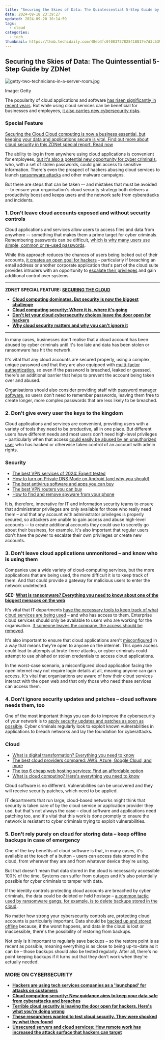 ```yaml
---
title: "Securing the Skies of Data: The Quintessential 5-Step Guide by ZDNet"
date: 2024-09-18 23:39:27
updated: 2024-09-20 10:14:59
tags:
  - cloud
categories:
  - tech
thumbnail: https://thmb.techidaily.com/48eb4fc0f083727828418817e7d3c53949a229ffb44504b07d25f967a878becd.png
---
```


## Securing the Skies of Data: The Quintessential 5-Step Guide by ZDNet

![getty-two-technicians-in-a-server-room.jpg](https://www.zdnet.com/a/img/resize/281bdc3ea22878ffd74ec621f6c0118aa0f325c7/2022/05/24/ac5e2a90-3969-456d-a9c5-e3919b2131b2/getty-two-technicians-in-a-server-room.jpg?auto=webp&width=1280)

Image: Getty

The popularity of cloud applications and software [has risen significantly in recent years](https://www.zdnet.com/article/cloud-computing-is-evolving-heres-where-its-going-next/). But while using cloud services can be beneficial for businesses and employees, [it also carries new cybersecurity risks](https://www.zdnet.com/article/terrible-cloud-security-is-leaving-the-door-open-for-hackers-heres-what-youre-doing-wrong/).

### Special Feature

[Securing the Cloud Cloud computing is now a business essential, but keeping your data and applications secure is vital. Find out more about cloud security in this ZDNet special report.  Read now](https://www.zdnet.com/topic/securing-the-cloud/)

The ability to log in from anywhere using cloud applications is convenient for employees, [but it's also a potential new opportunity for cyber criminals](https://www.zdnet.com/article/microsoft-office-365-is-becoming-the-core-of-many-businesses-and-hackers-have-noticed/), who, with a set of stolen passwords, could gain access to sensitive information. There's even the prospect of hackers abusing cloud services to launch [ransomware attacks](https://www.zdnet.com/article/ransomware-an-executive-guide-to-one-of-the-biggest-menaces-on-the-web/) and other malware campaigns. 

But there are steps that can be taken -- and mistakes that must be avoided -- to ensure your organisation's cloud security strategy both delivers a productivity boost and keeps users and the network safe from cyberattacks and incidents.

### **1\. Don't leave cloud accounts exposed and without security controls**

Cloud applications and services allow users to access files and data from anywhere -- something that makes them a prime target for cyber criminals. Remembering passwords can be difficult, [which is why many users use simple, common or re-used passwords](https://www.zdnet.com/article/why-are-you-still-using-qwerty-2021s-most-common-passwords-revealed/).

While this approach reduces the chances of users being locked out of their accounts, [it creates an open goal for hackers](https://www.zdnet.com/article/a-security-researcher-told-me-my-passwords-and-more-how-15-years-of-digital-footprints-left-me-exposed/) – particularly if breaching an email address or another corporate application that's part of the cloud suite provides intruders with an opportunity to [escalate their privileges](https://www.zdnet.com/article/microsoft-warns-these-flaws-could-give-attackers-root-privileges-on-linux-desktops/) and gain additional control over systems.

---

**ZDNET SPECIAL FEATURE:** [**SECURING THE CLOUD**](https://www.zdnet.com/topic/securing-the-cloud/#link=%7B%22role%22:%22standard%22,%22href%22:%22https://www.zdnet.com/topic/securing-the-cloud/%22,%22target%22:%22%22,%22absolute%22:%22%22,%22linkText%22:%22SECURING%20THE%20CLOUD%22%7D)

* [**Cloud computing dominates. But security is now the biggest challenge**](https://www.zdnet.com/article/cloud-computing-dominates-but-security-is-now-its-biggest-challenge/#link=%7B%22role%22:%22standard%22,%22href%22:%22https://www.zdnet.com/article/cloud-computing-dominates-but-security-is-now-its-biggest-challenge/%22,%22target%22:%22%5Fblank%22,%22absolute%22:%22%22,%22linkText%22:%22%3Cstrong%3ECloud%20computing%20dominates.%20But%20security%20is%20now%20the%20biggest%20challenge%3C/strong%3E%22%7D)
* [**Cloud computing security: Where it is, where it's going**](https://www.zdnet.com/article/cloud-computing-security-where-it-is-where-its-going/#link=%7B%22role%22:%22standard%22,%22href%22:%22https://www.zdnet.com/article/cloud-computing-security-where-it-is-where-its-going/%22,%22target%22:%22%5Fblank%22,%22absolute%22:%22%22,%22linkText%22:%22%3Cstrong%3ECloud%20computing%20security:%20Where%20it%20is,%20where%20it's%20going%3C/strong%3E%22%7D)
* [**Don't let your cloud cybersecurity choices leave the door open for hackers**](https://www.zdnet.com/article/dont-let-your-cloud-cybersecurity-choices-leave-the-door-open-for-hackers/#link=%7B%22role%22:%22standard%22,%22href%22:%22https://www.zdnet.com/article/dont-let-your-cloud-cybersecurity-choices-leave-the-door-open-for-hackers/%22,%22target%22:%22%5Fblank%22,%22absolute%22:%22%22,%22linkText%22:%22%3Cstrong%3EDon't%20let%20your%20cloud%20cybersecurity%20choices%20leave%20the%20door%20open%20for%20hackers%3C/strong%3E%22%7D)
* [**Why cloud security matters and why you can't ignore it**](https://www.zdnet.com/article/why-cloud-security-matters-and-why-you-cant-ignore-it/#link=%7B%22role%22:%22standard%22,%22href%22:%22https://www.zdnet.com/article/why-cloud-security-matters-and-why-you-cant-ignore-it/%22,%22target%22:%22%5Fblank%22,%22absolute%22:%22%22,%22linkText%22:%22%3Cstrong%3EWhy%20cloud%20security%20matters%20and%20why%20you%20can't%20ignore%20it%3C/strong%3E%22%7D)

---

In many cases, businesses don't realise that a cloud account has been abused by cyber criminals until it's too late and data has been stolen or ransomware has hit the network.

It's vital that any cloud accounts are secured properly, using a complex, unique password and that they are also equipped with [multi-factor authentication](https://www.zdnet.com/article/better-than-the-best-password-how-to-use-2fa-to-improve-your-security/), so even if the password is breached, leaked or guessed, there's an additional barrier that helps to prevent the account being taken over and abused.

Organisations should also consider providing staff with [password manager software](https://www.zdnet.com/article/best-password-manager/), so users don't need to remember passwords, leaving them free to create longer, more complex passwords that are less likely to be breached.

### **2\. Don't give every user the keys to the kingdom**

Cloud applications and services are convenient, providing users with a variety of tools they need to be productive, all in one place. But different users have different needs and most users don't need high-level privileges – particularly when that access [could easily be abused by an unauthorized user](https://www.zdnet.com/article/admin-rights-key-to-mitigating-vulnerabilities-study-shows/) who has hacked or otherwise taken control of an account with admin rights. 

### Security

* [The best VPN services of 2024: Expert tested](https://www.zdnet.com/article/best-vpn/)
* [How to turn on Private DNS Mode on Android (and why you should)](https://www.zdnet.com/article/how-to-turn-on-private-dns-mode-on-android-and-why-you-should/)
* [The best antivirus software and apps you can buy](https://www.zdnet.com/article/best-antivirus/)
* [The best VPN routers you can buy](https://www.zdnet.com/article/best-vpn-router/)
* [How to find and remove spyware from your phone](https://www.zdnet.com/article/how-to-find-and-remove-spyware-from-your-phone/)

It is, therefore, imperative for IT and information security teams to ensure that administrator privileges are only available for those who really need them – and that any account with administrator privileges is properly secured, so attackers are unable to gain access and abuse high-level accounts -- to create additional accounts they could use to secretly go about their business, for example. It's also important that regular users don't have the power to escalate their own privileges or create new accounts. 

### **3\. Don't leave cloud applications unmonitored – and know who is using them**

Companies use a wide variety of cloud-computing services, but the more applications that are being used, the more difficult it is to keep track of them. And that could provide a gateway for malicious users to enter the network undetected. 

**SEE:** [**What is ransomware? Everything you need to know about one of the biggest menaces on the web**](https://www.zdnet.com/article/ransomware-an-executive-guide-to-one-of-the-biggest-menaces-on-the-web/#link=%7B%22linkText%22:%22What%20is%20ransomware?%20Everything%20you%20need%20to%20know%20about%20one%20of%20the%20biggest%20menaces%20on%20the%20web%22,%22target%22:%22%5Fblank%22,%22href%22:%22https://www.zdnet.com/article/ransomware-an-executive-guide-to-one-of-the-biggest-menaces-on-the-web/%22,%22role%22:%22standard%22,%22absolute%22:%22%22%7D)

It's vital that IT departments [have the necessary tools to keep track of what cloud services are being used](https://www.zdnet.com/article/the-key-to-stopping-cyberattacks-understanding-your-own-systems-before-the-hackers-strike/) – and who has access to them. Enterprise cloud services should only be available to users who are working for the organisation. [If someone leaves the company, the access should be removed](https://www.zdnet.com/article/half-of-businesses-cant-spot-these-signs-of-insider-cybersecurity-threats/). 

It's also important to ensure that cloud applications aren't [misconfigured](https://www.zdnet.com/article/99-percent-of-all-misconfiguration-in-the-public-cloud-go-unreported/) in a way that means they're open to anyone on the internet. This open access could lead to attempts at brute-force attacks, or cyber criminals could attempt to use phished or stolen credentials to access cloud applications. 

In the worst-case scenario, a misconfigured cloud application facing the open internet may not require login details at all, meaning anyone can gain access. It's vital that organisations are aware of how their cloud services interact with the open web and that only those who need these services can access them. 

### **4\. Don't ignore security updates and patches – cloud software needs them, too**

One of the most important things you can do to improve the cybersecurity of your network is to [apply security updates and patches as soon as possible](https://www.zdnet.com/article/this-one-change-could-protect-your-systems-from-attack-so-why-dont-more-companies-do-it/). Cyber criminals regularly look to exploit known vulnerabilities in applications to breach networks and lay the foundation for cyberattacks. 

### Cloud

* [​What is digital transformation? Everything you need to know](https://www.zdnet.com/article/what-is-digital-transformation-everything-you-need-to-know-about-how-technology-is-reshaping/)
* [The best cloud providers compared: AWS, Azure, Google Cloud, and more](https://www.zdnet.com/article/the-top-cloud-providers-of-2021-aws-microsoft-azure-google-cloud-hybrid-saas/)
* [The top 6 cheap web hosting services: Find an affordable option](https://www.zdnet.com/article/best-cheap-web-hosting/)
* [What is cloud computing? Here's everything you need to know](https://www.zdnet.com/article/what-is-cloud-computing-everything-you-need-to-know-about-the-cloud/)

Cloud software is no different. Vulnerabilities can be uncovered and they will receive security patches, which need to be applied.

IT departments that run large, cloud-based networks might think that security is taken care of by the cloud service or application provider they use, but that's not always the case – cloud software and applications need patching too, and it's vital that this work is done promptly to ensure the network is resistant to cyber criminals trying to exploit vulnerabilities.

### **5\. Don't rely purely on cloud for storing data – keep offline backups in case of emergency** 

One of the key benefits of cloud software is that, in many cases, it's available at the touch of a button – users can access data stored in the cloud, from wherever they are and from whatever device they're using. 

But that doesn't mean that data stored in the cloud is necessarily accessible 100% of the time. Systems can suffer from outages and it's also potentially possible for cyber criminals to tamper with data. 

If the identity controls protecting cloud accounts are breached by cyber criminals, the data could be deleted or held hostage – [a common tactic used by ransomware gangs, for example, is to delete backups stored in the cloud](https://www.zdnet.com/article/ransomware-victims-thought-their-backups-were-safe-they-were-wrong/). 

No matter how strong your cybersecurity controls are, protecting cloud accounts is particularly important. Data should be [backed up and stored offline](https://www.zdnet.com/article/best-backup-software/) because, if the worst happens, and data in the cloud is lost or inaccessible, there's the possibility of restoring from backups. 

Not only is it important to regularly save backups – so the restore point is as recent as possible, meaning everything is as close to being up-to-date as it can be – those backups should also be tested regularly. After all, there's no point keeping backups if it turns out that they don't work when they're actually needed.

### **MORE ON CYBERSECURITY**

* [**Hackers are using tech services companies as a 'launchpad' for attacks on customers**](https://www.zdnet.com/article/hackers-are-using-tech-services-companies-as-a-launchpad-for-attacks-on-customers/)
* [**Cloud computing security: New guidance aims to keep your data safe from cyberattacks and breaches**](https://www.zdnet.com/article/cloud-computing-security-new-guidance-aims-to-keep-your-data-safe-from-cyberattacks-and-breaches/)
* **[Terrible cloud security is leaving the door open for hackers. Here's what you're doing wrong](https://www.zdnet.com/article/terrible-cloud-security-is-leaving-the-door-open-for-hackers-heres-what-youre-doing-wrong/)**
* **[These researchers wanted to test cloud security. They were shocked by what they found](https://www.zdnet.com/article/these-researchers-wanted-to-test-cloud-security-they-were-shocked-by-what-they-found/)**
* **[Unsecured servers and cloud services: How remote work has increased the attack surface that hackers can target](https://www.zdnet.com/article/unsecured-servers-and-cloud-services-how-remote-work-has-increased-the-attack-surface-that-hackers-can-target/)**

<ins class="adsbygoogle"
     style="display:block"
     data-ad-format="autorelaxed"
     data-ad-client="ca-pub-7571918770474297"
     data-ad-slot="1223367746"></ins>



<ins class="adsbygoogle"
     style="display:block"
     data-ad-client="ca-pub-7571918770474297"
     data-ad-slot="8358498916"
     data-ad-format="auto"
     data-full-width-responsive="true"></ins>
